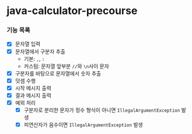 # java-calculator-precourse

### 기능 목록
- [X] 문자열 입력
- [X] 문자열에서 구분자 추출
    - 기본: `,`, `:`
    - 커스텀: 문자열 앞부분 `//`와 `\n`사이 문자
- [X] 구분자를 바탕으로 문자열에서 숫자 추출
- [X] 덧셈 수행
- [X] 시작 메시지 출력
- [X] 결과 메시지 출력
- [X] 예외 처리
    - [X] 구분자로 분리한 문자가 정수 형식이 아니면 `IllegalArgumentException` 발생
    - [X] 피연산자가 음수이면 `IllegalArgumentException` 발생